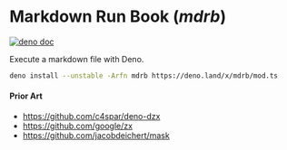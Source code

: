 # Markdown Run Book (_mdrb_)

[![deno doc](https://doc.deno.land/badge.svg)](https://doc.deno.land/https/deno.land/x/mdrb)

Execute a markdown file with Deno.

```sh
deno install --unstable -Arfn mdrb https://deno.land/x/mdrb/mod.ts
```

#### Prior Art

- https://github.com/c4spar/deno-dzx
- https://github.com/google/zx
- https://github.com/jacobdeichert/mask
